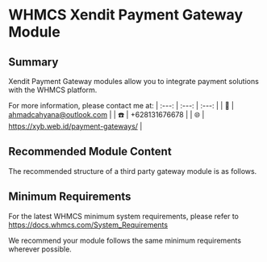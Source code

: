 # WHMCS Xendit Payment Gateway Module #

## Summary ##

Xendit Payment Gateway modules allow you to integrate payment solutions with the WHMCS
platform.

For more information, please contact me at:
| :---: | :---: | :---: |
| :e-mail: | ahmadcahyana@outlook.com |
| :phone: | +628131676678 |
| :globe_with_meridians: | https://xyb.web.id/payment-gateways/ |

## Recommended Module Content ##

The recommended structure of a third party gateway module is as follows.

## Minimum Requirements ##

For the latest WHMCS minimum system requirements, please refer to
https://docs.whmcs.com/System_Requirements

We recommend your module follows the same minimum requirements wherever
possible.
